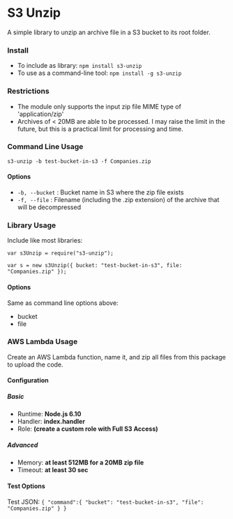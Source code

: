 # S3 Unzip #

A simple library to unzip an archive file in a S3 bucket to its root folder.

### Install ###

- To include as library: `npm install s3-unzip`
- To use as a command-line tool: `npm install -g s3-unzip`

### Restrictions ###

- The module only supports the input zip file MIME type of 'application/zip'
- Archives of < 20MB are able to be processed. I may raise the limit in the future, but this is a practical limit for processing and time.

### Command Line Usage ###

`s3-unzip -b test-bucket-in-s3 -f Companies.zip`

#### Options ####

- `-b, --bucket` : Bucket name in S3 where the zip file exists
- `-f, --file` : Filename (including the .zip extension) of the archive that will be decompressed

### Library Usage ###

Include like most libraries:

`var s3Unzip = require("s3-unzip");`

`var s = new s3Unzip({
    bucket: "test-bucket-in-s3",
    file: "Companies.zip"
  });`

#### Options ####

Same as command line options above:
- bucket
- file

### AWS Lambda Usage ###

Create an AWS Lambda function, name it, and zip all files from this package to upload the code.

#### Configuration ####

##### Basic #####
- Runtime: **Node.js 6.10**
- Handler: **index.handler**
- Role: **(create a custom role with Full S3 Access)**

##### Advanced #####
- Memory: **at least 512MB for a 20MB zip file**
- Timeout: **at least 30 sec**

#### Test Options ####

Test JSON:
`{
    "command":{
        "bucket": "test-bucket-in-s3",
        "file": "Companies.zip"
    }
}
`
